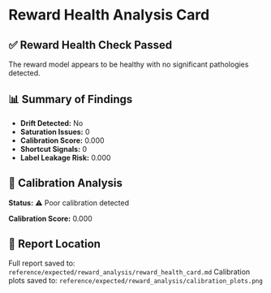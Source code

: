 # Reward Health Analysis Card

## ✅ Reward Health Check Passed

The reward model appears to be healthy with no significant pathologies detected.

## 📊 Summary of Findings

- **Drift Detected:** No
- **Saturation Issues:** 0
- **Calibration Score:** 0.000
- **Shortcut Signals:** 0
- **Label Leakage Risk:** 0.000

## 🎯 Calibration Analysis

**Status:** ⚠️ Poor calibration detected

**Calibration Score:** 0.000


## 📁 Report Location

Full report saved to: `reference/expected/reward_analysis/reward_health_card.md`
Calibration plots saved to: `reference/expected/reward_analysis/calibration_plots.png`
